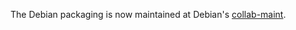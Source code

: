 The Debian packaging is now maintained at Debian's 
[collab-maint](http://anonscm.debian.org/gitweb/?p=collab-maint/bcache-tools.git).
